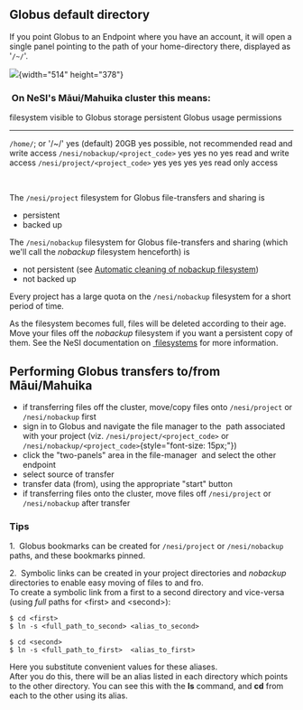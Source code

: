 Globus default directory
------------------------

If you point Globus to an Endpoint where you have an account, it will
open a single panel pointing to the path of your home-directory there,
displayed as \'`/~/`\'.

![](https://support.nesi.org.nz/hc/article_attachments/360001968695/mceclip0.png){width="514"
height="378"}

###  On NeSI\'s Māui/Mahuika cluster this means:

  filesystem                        visible to Globus   storage   persistent   Globus usage                permissions
  --------------------------------- ------------------- --------- ------------ --------------------------- -----------------------
  `/home/`; or \'/\~/\'             yes (default)       20GB      yes          possible, not recommended   read and write access
  `/nesi/nobackup/<project_code>`   yes                 yes       no           yes                         read and write access
  `/nesi/project/<project_code>`    yes                 yes       yes          yes                         read only access

 

The `/nesi/project` filesystem for Globus file-transfers and sharing is

-   persistent
-   backed up

The `/nesi/nobackup` filesystem for Globus file-transfers and sharing
(which we\'ll call the *nobackup* filesystem henceforth) is

-   not persistent (see [Automatic cleaning of nobackup
    filesystem](https://support.nesi.org.nz/hc/en-gb/articles/360001162856))
-   not backed up

Every project has a large quota on the `/nesi/nobackup` filesystem for a
short period of time.

As the filesystem becomes full, files will be deleted according to their
age. Move your files off the *nobackup* filesystem if you want a
persistent copy of them. See the NeSI documentation
on [ filesystems](https://support.nesi.org.nz/hc/en-gb/articles/360000177256-NeSI-File-Systems-and-Quotas)
for more information.

Performing Globus transfers to/from Māui/Mahuika
------------------------------------------------

-   if transferring files off the cluster, move/copy files onto
    `/nesi/project` or `/nesi/nobackup` first
-   sign in to Globus and navigate the file manager to the  path
    associated with your project (viz. `/nesi/project/<project_code>` or
    `/nesi/nobackup/<project_code>`{style="font-size: 15px;"})
-   click the \"two-panels\" area in the file-manager  and select the
    other endpoint
-   select source of transfer
-   transfer data (from), using the appropriate \"start\" button
-   if transferring files onto the cluster, move files off
    `/nesi/project` or `/nesi/nobackup` after transfer

### Tips

1.  Globus bookmarks can be created for `/nesi/project` or
`/nesi/nobackup` paths, and these bookmarks pinned.

2.  Symbolic links can be created in your project directories and
*nobackup* directories to enable easy moving of files to and fro.\
To create a symbolic link from a first to a second directory and
vice-versa (using *full* paths for \<first\> and \<second\>):

    $ cd <first>
    $ ln -s <full_path_to_second> <alias_to_second>
     
    $ cd <second>
    $ ln -s <full_path_to_first>  <alias_to_first>

Here you substitute convenient values for these aliases.\
After you do this, there will be an alias listed in each directory which
points to the other directory. You can see this with the **ls** command,
and **cd** from each to the other using its alias.

 
